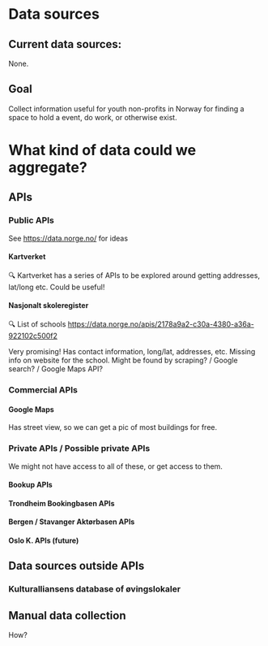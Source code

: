 # Data sources

## Current data sources:

None.

## Goal

Collect information useful for youth non-profits in Norway for finding a space to hold a event, do work, or otherwise exist.


# What kind of data could we aggregate?

## APIs

### Public APIs
See https://data.norge.no/ for ideas

#### Kartverket
🔍 Kartverket has a series of APIs to be explored around getting addresses, lat/long etc. Could be useful!

#### Nasjonalt skoleregister
🔍 List of schools https://data.norge.no/apis/2178a9a2-c30a-4380-a36a-922102c500f2 

Very promising! Has contact information, long/lat, addresses, etc. 
Missing info on website for the school. Might be found by scraping? / Google search? / Google Maps API?


### Commercial APIs

#### Google Maps
Has street view, so we can get a pic of most buildings for free. 



### Private APIs / Possible private APIs

We might not have access to all of these, or get access to them.

#### Bookup APIs 

#### Trondheim Bookingbasen APIs

#### Bergen / Stavanger Aktørbasen APIs

#### Oslo K. APIs (future)


## Data sources outside APIs

### Kulturalliansens database of øvingslokaler

### 

## Manual data collection

How?
